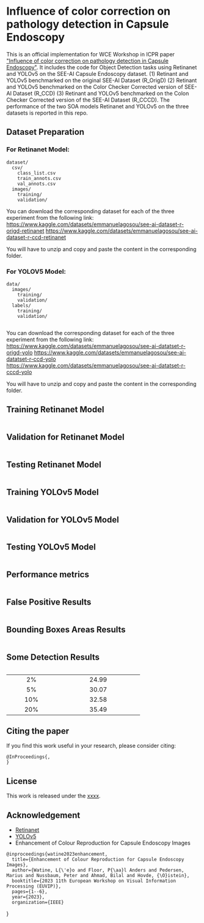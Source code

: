 # Influence of color correction on pathology detection in Capsule Endoscopy
This is an official implementation for WCE Workshop in ICPR paper ["Influence of color correction on pathology detection in Capsule Endoscopy"](https://xx.pdf). 
It includes the code for Object Detection tasks using Retinanet and YOLOv5 on the SEE-AI Capsule Endoscopy dataset.
(1) Retinant and YOLOv5 benchmarked on the original SEE-AI Dataset (R_OrigD)
(2) Retinant and YOLOv5 benchmarked on the Color Checker Corrected version of SEE-AI Dataset (R_CCD)
(3) Retinant and YOLOv5 benchmarked on the Colon Checker Corrected version of the SEE-AI Dataset (R_CCCD).
The performance of the two SOA models Retinanet and YOLOv5 on the three datasets is reported in this repo.


## Dataset Preparation

### For Retinanet Model:
```
dataset/
  csv/
    class_list.csv
    train_annots.csv
    val_annots.csv
  images/
    training/
    validation/
```
You can download the corresponding dataset for each of the three experiment from the following link:
https://www.kaggle.com/datasets/emmanuelagosou/see-ai-dataset-r-origd-retinanet
https://www.kaggle.com/datasets/emmanuelagosou/see-ai-dataset-r-ccd-retinanet

You will have to unzip and copy and paste the content in the corresponding folder.


### For YOLOV5 Model:
```
data/
  images/
    training/
    validation/
  labels/
    training/
    validation/
   
```
You can download the corresponding dataset for each of the three experiment from the following link:
https://www.kaggle.com/datasets/emmanuelagosou/see-ai-datatset-r-origd-yolo
https://www.kaggle.com/datasets/emmanuelagosou/see-ai-datatset-r-ccd-yolo
https://www.kaggle.com/datasets/emmanuelagosou/see-ai-datatset-r-cccd-yolo

You will have to unzip and copy and paste the content in the corresponding folder.


## Training Retinanet Model

```

```
## Validation for Retinanet Model

```

```
## Testing Retinanet Model

```

```


## Training YOLOv5 Model

```

```
## Validation for YOLOv5 Model

```

```
## Testing YOLOv5 Model

```

```
## Performance metrics
```

```

## False Positive Results 
```

```

## Bounding Boxes Areas Results 
```

```

## Some Detection Results 
```

```


<table border="0" width="800">
<tr>
	
</tr>
	
<tr>
	
</tr>
<tr>
	<td width="15%" align="center"> 2% </td>
	<td width="25%" align="center"> 24.99 </td>
</tr>
<tr>
	<td width="15%" align="center"> 5% </td>
	<td width="25%" align="center"> 30.07 </td>
</tr>
<tr>
	<td width="15%" align="center"> 10% </td>
	<td width="25%" align="center"> 32.58 </td>
</tr>
<tr>
	<td width="15%" align="center"> 20% </td>
	<td width="25%" align="center"> 35.49 </td>
</tr>

</table>
	
## Citing the paper

If you find this work useful in your research, please consider citing:

```
@InProceedings{,
}   
```

## License

This work is released under the [xxxx](LICENSE).

## Acknowledgement
-   [Retinanet](https://github.com/yhenon/pytorch-retinanet)
-   [YOLOv5](https://github.com/ultralytics/yolov5/tree/master)
- Enhancement of Colour Reproduction for Capsule Endoscopy Images
```
@inproceedings{watine2023enhancement,
  title={Enhancement of Colour Reproduction for Capsule Endoscopy Images},
  author={Watine, L{\'e}o and Floor, P{\aa}l Anders and Pedersen, Marius and Nussbaum, Peter and Ahmad, Bilal and Hovde, {\O}istein},
  booktitle={2023 11th European Workshop on Visual Information Processing (EUVIP)},
  pages={1--6},
  year={2023},
  organization={IEEE}
```
}

